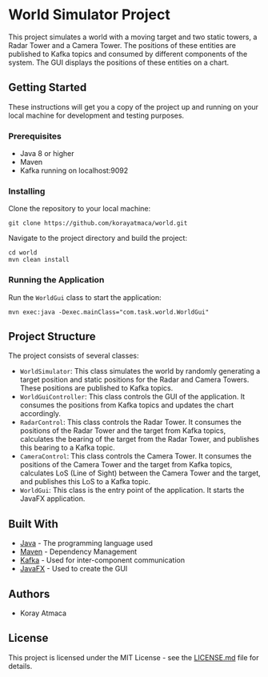 # World Simulator Project

This project simulates a world with a moving target and two static towers, a Radar Tower and a Camera Tower. The positions of these entities are published to Kafka topics and consumed by different components of the system. The GUI displays the positions of these entities on a chart.

## Getting Started

These instructions will get you a copy of the project up and running on your local machine for development and testing purposes.

### Prerequisites

- Java 8 or higher
- Maven
- Kafka running on localhost:9092

### Installing

Clone the repository to your local machine:

```
git clone https://github.com/korayatmaca/world.git
```

Navigate to the project directory and build the project:

```
cd world
mvn clean install
```

### Running the Application

Run the `WorldGui` class to start the application:

```
mvn exec:java -Dexec.mainClass="com.task.world.WorldGui"
```

## Project Structure

The project consists of several classes:

- `WorldSimulator`: This class simulates the world by randomly generating a target position and static positions for the Radar and Camera Towers. These positions are published to Kafka topics.
- `WorldGuiController`: This class controls the GUI of the application. It consumes the positions from Kafka topics and updates the chart accordingly.
- `RadarControl`: This class controls the Radar Tower. It consumes the positions of the Radar Tower and the target from Kafka topics, calculates the bearing of the target from the Radar Tower, and publishes this bearing to a Kafka topic.
- `CameraControl`: This class controls the Camera Tower. It consumes the positions of the Camera Tower and the target from Kafka topics, calculates LoS (Line of Sight) between the Camera Tower and the target, and publishes this LoS to a Kafka topic.
- `WorldGui`: This class is the entry point of the application. It starts the JavaFX application.

## Built With

- [Java](https://www.java.com/) - The programming language used
- [Maven](https://maven.apache.org/) - Dependency Management
- [Kafka](https://kafka.apache.org/) - Used for inter-component communication
- [JavaFX](https://openjfx.io/) - Used to create the GUI

## Authors

- Koray Atmaca

## License

This project is licensed under the MIT License - see the [LICENSE.md](LICENSE.md) file for details.